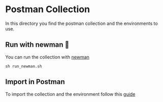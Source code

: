 # Postman Collection

In this directory you find the postman collection and the environments to use.

## Run with newman 🚀

You can run the collection
with [newman](https://learning.postman.com/docs/running-collections/using-newman-cli/installing-running-newman/)

`sh run_newman.sh`

## Import in Postman

To import the collection and the environment follow
this [guide](https://learning.postman.com/docs/getting-started/importing-and-exporting-data/)
